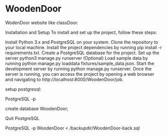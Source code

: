 # WoodenDoor

WodenDoor
website like classDoor.


Installation and Setup
To install and set up the project, follow these steps:

Install Python 3.x and PostgreSQL on your system.
Clone the repository to your local machine.
Install the project dependencies by running pip install -r requirements.txt.
Create a PostgreSQL database for the project.
Set up the server python3 manage.py runserver
(Optional) Load sample data by running python manage.py loaddata fixtures/sample_data.json.
Start the development server by running python manage.py runserver.
Once the server is running, you can access the project by opening a web browser and navigating to http://localhost:8000/WoodenDoor/job.


setup postgresql:

PostgreSQL -p

create database WoodenDoor;

Quit PostgreSQL

PostgreSQL -p WoodenDoor < /backupdir/WoodenDoor-back.sql
